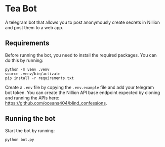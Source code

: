 # Tea Bot

A telegram bot that allows you to post anonymously create secrets in Nillion and post them to a web app.

## Requirements

Before running the bot, you need to install the required packages. You can do this by running:

```
python -m venv .venv
source .venv/bin/activate
pip install -r requirements.txt
```

Create a `.env` file by copying the `.env.example` file and add your telegram bot token. You can create the Nillion API base endpoint expected by cloning and running the APIs here: https://github.com/oceans404/blind_confessions.

## Running the bot

Start the bot by running:

```
python bot.py
```
